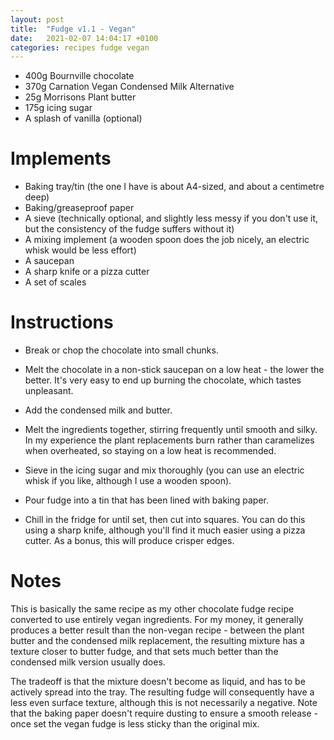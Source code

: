 ```yaml
---
layout: post
title:  "Fudge v1.1 - Vegan"
date:   2021-02-07 14:04:17 +0100
categories: recipes fudge vegan
---
```



* 400g Bournville chocolate
* 370g Carnation Vegan Condensed Milk Alternative
* 25g Morrisons Plant butter
* 175g icing sugar
* A splash of vanilla (optional)


# Implements


* Baking tray/tin (the one I have is about A4-sized, and about a centimetre deep)
* Baking/greaseproof paper
* A sieve (technically optional, and slightly less messy if you don't use it, but the consistency of the fudge suffers without it)
* A mixing implement (a wooden spoon does the job nicely, an electric whisk would be less effort)
* A saucepan
* A sharp knife or a pizza cutter
* A set of scales

# Instructions

* Break or chop the chocolate into small chunks.

* Melt the chocolate in a non-stick saucepan on a low heat - the lower the better. It's very easy to end up burning the chocolate, which tastes unpleasant.

* Add the condensed milk and butter.

* Melt the ingredients together, stirring frequently until smooth and silky. In my experience the plant replacements burn rather than caramelizes when overheated, so staying on a low heat is recommended.

* Sieve in the icing sugar and mix thoroughly (you can use an electric whisk if you like, although I use a wooden spoon).

* Pour fudge into a tin that has been lined with baking paper.

* Chill in the fridge for until set, then cut into squares. You can do this using a sharp knife, although you'll find it much easier using a pizza cutter. As a bonus, this will produce crisper edges.

# Notes

This is basically the same recipe as my other chocolate fudge recipe converted to use entirely vegan ingredients. For my money, it generally produces a better result than the non-vegan recipe - between the plant butter and the condensed milk replacement, the resulting mixture has a texture closer to butter fudge, and that sets much better than the condensed milk version usually does.

The tradeoff is that the mixture doesn't become as liquid, and has to be actively spread into the tray. The resulting fudge will consequently have a less even surface texture, although this is not necessarily a negative. Note that the baking paper doesn't require dusting to ensure a smooth release - once set the vegan fudge is less sticky than the original mix.